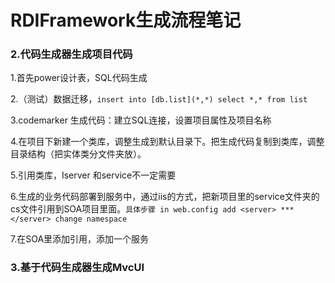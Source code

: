# RDIFramework生成流程笔记

### 2.代码生成器生成项目代码

1.首先power设计表，SQL代码生成

2.（测试）数据迁移，`insert into [db.list](*,*) select *,* from list`

3.codemarker 生成代码：建立SQL连接，设置项目属性及项目名称

4.在项目下新建一个类库，调整生成到默认目录下。把生成代码复制到类库，调整目录结构（把实体类分文件夹放）。

5.引用类库，Iserver 和service不一定需要

6.生成的业务代码部署到服务中，通过iis的方式，把新项目里的service文件夹的cs文件引用到SOA项目里面。`具体步骤 in web.config add <server> *** </server> change namespace `

7.在SOA里添加引用，添加一个服务

### 3.基于代码生成器生成MvcUI




